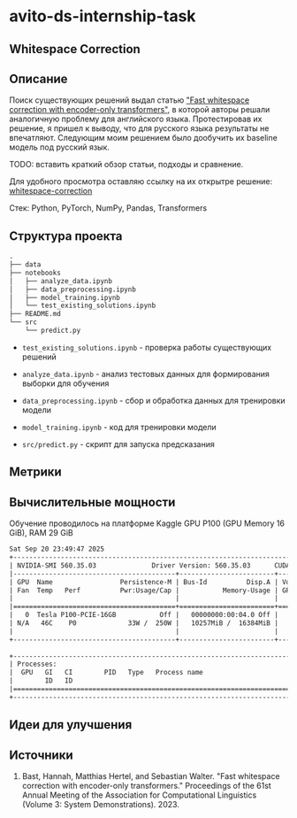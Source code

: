 # avito-ds-internship-task

## Whitespace Correction

## Описание

Поиск существующих решений выдал статью ["Fast whitespace correction with encoder-only transformers"](https://aclanthology.org/2023.acl-demo.37.pdf), в которой авторы решали аналогичную проблему для английского языка. Протестировав их решение, я пришел к выводу, что для русского языка результаты не впечатляют. Следующим моим решением было дообучить их baseline модель под русский язык.

TODO: вставить краткий обзор статьи, подходы и сравнение.

Для удобного просмотра оставляю ссылку на их открытре решение:
[whitespace-correction](https://github.com/ad-freiburg/whitespace-correction)

Стек: Python, PyTorch, NumPy, Pandas, Transformers

## Структура проекта

```txt
.
├── data
├── notebooks
│   ├── analyze_data.ipynb
│   ├── data_preprocessing.ipynb
│   ├── model_training.ipynb
│   └── test_existing_solutions.ipynb
├── README.md
└── src
    └── predict.py
```

- `test_existing_solutions.ipynb` - проверка работы существующих решений

- `analyze_data.ipynb` - анализ тестовых данных для формирования выборки для обучения

- `data_preprocessing.ipynb` - сбор и обработка данных для тренировки модели

- `model_training.ipynb` - код для тренировки модели

- `src/predict.py` - скрипт для запуска предсказания

## Метрики

## Вычислительные мощности 

Обучение проводилось на платформе Kaggle GPU P100 (GPU Memory 16 GiB), RAM 29 GiB

```txt
Sat Sep 20 23:49:47 2025       
+-----------------------------------------------------------------------------------------+
| NVIDIA-SMI 560.35.03              Driver Version: 560.35.03      CUDA Version: 12.6     |
|-----------------------------------------+------------------------+----------------------+
| GPU  Name                 Persistence-M | Bus-Id          Disp.A | Volatile Uncorr. ECC |
| Fan  Temp   Perf          Pwr:Usage/Cap |           Memory-Usage | GPU-Util  Compute M. |
|                                         |                        |               MIG M. |
|=========================================+========================+======================|
|   0  Tesla P100-PCIE-16GB           Off |   00000000:00:04.0 Off |                    0 |
| N/A   46C    P0             33W /  250W |   10257MiB /  16384MiB |      0%      Default |
|                                         |                        |                  N/A |
+-----------------------------------------+------------------------+----------------------+
                                                                                         
+-----------------------------------------------------------------------------------------+
| Processes:                                                                              |
|  GPU   GI   CI        PID   Type   Process name                              GPU Memory |
|        ID   ID                                                               Usage      |
|=========================================================================================|
+-----------------------------------------------------------------------------------------+
```

## Идеи для улучшения

## Источники

1. Bast, Hannah, Matthias Hertel, and Sebastian Walter. "Fast whitespace correction with encoder-only transformers." Proceedings of the 61st Annual Meeting of the Association for Computational Linguistics (Volume 3: System Demonstrations). 2023.